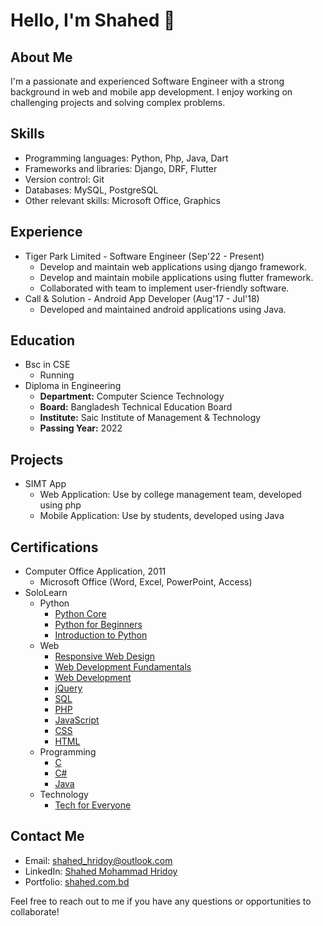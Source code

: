 # Hello, I'm Shahed 👋

## About Me
I'm a passionate and experienced Software Engineer with a strong background in web and mobile app development. I enjoy working on challenging projects and solving complex problems.

## Skills
- Programming languages: Python, Php, Java, Dart
- Frameworks and libraries: Django, DRF, Flutter
- Version control: Git
- Databases: MySQL, PostgreSQL
- Other relevant skills:  Microsoft Office, Graphics

## Experience
- Tiger Park Limited - Software Engineer (Sep'22 - Present)
  - Develop and maintain web applications using django framework.
  - Develop and maintain mobile applications using flutter framework.
  - Collaborated with team to implement user-friendly software.
- Call & Solution - Android App Developer (Aug'17 - Jul'18)
  - Developed and maintained android applications using Java.

## Education
- Bsc in CSE
  - Running
- Diploma in Engineering
  - **Department:** Computer Science Technology
  - **Board:** Bangladesh Technical Education Board
  - **Institute:** Saic Institute of Management & Technology
  - **Passing Year:** 2022

## Projects
- SIMT App
  - Web Application: Use by college management team, developed using php
  - Mobile Application: Use by students, developed using Java

## Certifications
- Computer Office Application, 2011
  - Microsoft Office (Word, Excel, PowerPoint, Access)
- SoloLearn
  - Python
    - [Python Core](https://www.sololearn.com/certificates/CT-V2FKXE48)
    - [Python for Beginners](https://www.sololearn.com/certificates/CT-7MI1ULAV)
    - [Introduction to Python](https://www.sololearn.com/certificates/CC-SKJMCB2W)
  - Web
    - [Responsive Web Design](https://www.sololearn.com/certificates/CT-FENBZSMY)
    - [Web Development Fundamentals](https://www.sololearn.com/certificates/CT-MMSOSQ40)
    - [Web Development](https://www.sololearn.com/certificates/CC-ORBJNKAX)
    - [jQuery](https://www.sololearn.com/certificates/CT-FEOAV4LF)
    - [SQL](https://www.sololearn.com/certificates/CT-E9GFQQDD)
    - [PHP](https://www.sololearn.com/certificates/CT-KD0KRM7O)
    - [JavaScript](https://www.sololearn.com/certificates/CT-PWLF7IJE)
    - [CSS](https://www.sololearn.com/certificates/CT-YB8NPQAP)
    - [HTML](https://www.sololearn.com/certificates/CT-QMR3VV96)
  - Programming
    - [C](https://www.sololearn.com/certificates/CT-PLUI39UK)
    - [C#](https://www.sololearn.com/certificates/CT-NCJ3FBOS)
    - [Java](https://www.sololearn.com/certificates/CT-J3U8CI8K)
  - Technology
    - [Tech for Everyone](https://www.sololearn.com/certificates/CC-TF8D7MMJ)

## Contact Me
- Email: shahed_hridoy@outlook.com
- LinkedIn: [Shahed Mohammad Hridoy](https://www.linkedin.com/in/shahedmohammadhridoy/)
- Portfolio: [shahed.com.bd](https://shahed.com.bd)

Feel free to reach out to me if you have any questions or opportunities to collaborate!
